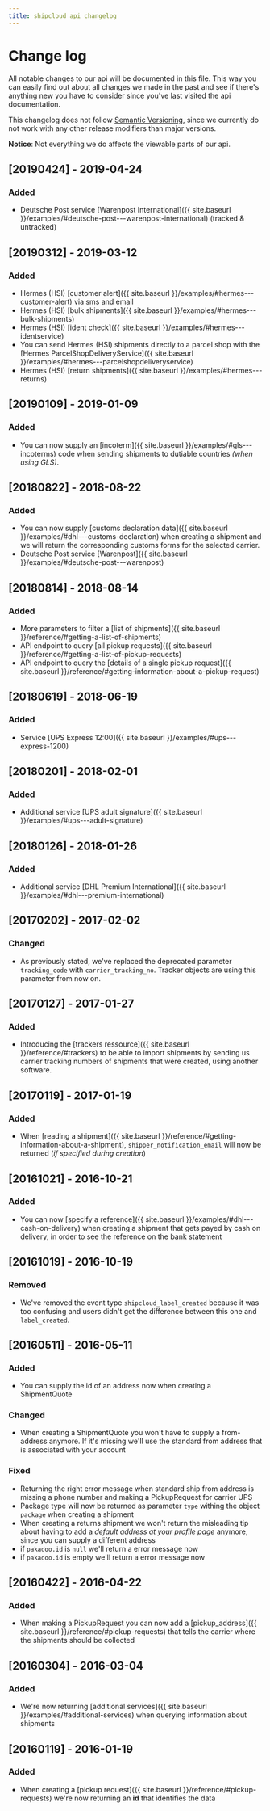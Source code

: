 ```yaml
---
title: shipcloud api changelog
---
```


# Change log
All notable changes to our api will be documented in this file. This way you can easily find out
about all changes we made in the past and see if there's anything new you have to consider since
you've last visited the api documentation.

This changelog does not follow [Semantic Versioning](https://semver.org/), since we currently do not
work with any other release modifiers than major versions.

**Notice**: Not everything we do affects the viewable parts of our api.

## [20190424] - 2019-04-24

### Added
- Deutsche Post service 
  [Warenpost International]({{ site.baseurl }}/examples/#deutsche-post---warenpost-international)
  (tracked & untracked)

## [20190312] - 2019-03-12

### Added
- Hermes (HSI) [customer alert]({{ site.baseurl }}/examples/#hermes---customer-alert) via sms and 
  email
- Hermes (HSI) [bulk shipments]({{ site.baseurl }}/examples/#hermes---bulk-shipments)
- Hermes (HSI) [ident check]({{ site.baseurl }}/examples/#hermes---identservice)
- You can send Hermes (HSI) shipments directly to a parcel shop with the 
  [Hermes ParcelShopDeliveryService]({{ site.baseurl }}/examples/#hermes---parcelshopdeliveryservice) 
- Hermes (HSI) [return shipments]({{ site.baseurl }}/examples/#hermes---returns)

## [20190109] - 2019-01-09

### Added
- You can now supply an [incoterm]({{ site.baseurl }}/examples/#gls---incoterms) code when sending
  shipments to dutiable countries _(when using GLS)_.

## [20180822] - 2018-08-22

### Added
- You can now supply [customs declaration data]({{ site.baseurl }}/examples/#dhl---customs-declaration)
when creating a shipment and we will return the corresponding customs forms for the selected carrier.
- Deutsche Post service [Warenpost]({{ site.baseurl }}/examples/#deutsche-post---warenpost)

## [20180814] - 2018-08-14

### Added
- More parameters to filter a [list of shipments]({{ site.baseurl }}/reference/#getting-a-list-of-shipments)
- API endpoint to query [all pickup requests]({{ site.baseurl }}/reference/#getting-a-list-of-pickup-requests)
- API endpoint to query the [details of a single pickup request]({{ site.baseurl }}/reference/#getting-information-about-a-pickup-request)

## [20180619] - 2018-06-19

### Added
- Service [UPS Express 12:00]({{ site.baseurl }}/examples/#ups---express-1200)

## [20180201] - 2018-02-01

### Added
- Additional service [UPS adult signature]({{ site.baseurl }}/examples/#ups---adult-signature)

## [20180126] - 2018-01-26

### Added
- Additional service [DHL Premium International]({{ site.baseurl }}/examples/#dhl---premium-international)

## [20170202] - 2017-02-02

### Changed
- As previously stated, we've replaced the deprecated parameter `tracking_code` with
  `carrier_tracking_no`. Tracker objects are using this parameter from now on.

## [20170127] - 2017-01-27

### Added
- Introducing the [trackers ressource]({{ site.baseurl }}/reference/#trackers) to be able to import
  shipments by sending us carrier tracking numbers of shipments that were created, using another
  software.

## [20170119] - 2017-01-19

### Added
- When [reading a shipment]({{ site.baseurl }}/reference/#getting-information-about-a-shipment),
  `shipper_notification_email` will now be returned (_if specified during creation_)

## [20161021] - 2016-10-21

### Added
- You can now [specify a reference]({{ site.baseurl }}/examples/#dhl---cash-on-delivery) when
  creating a shipment that gets payed by cash on delivery, in order to see the reference on the
  bank statement

## [20161019] - 2016-10-19

### Removed
- We've removed the event type `shipcloud_label_created` because it was too confusing and users
didn't get the difference between this one and `label_created`.

## [20160511] - 2016-05-11

### Added
- You can supply the id of an address now when creating a ShipmentQuote

### Changed
- When creating a ShipmentQuote you won't have to supply a from-address anymore. If it's missing
  we'll use the standard from address that is associated with your account

### Fixed
- Returning the right error message when standard ship from address is missing a phone number and
  making a PickupRequest for carrier UPS
- Package type will now be returned as parameter ```type``` withing the object ```package``` when
  creating a shipment
- When creating a returns shipment we won't return the misleading tip about having to add a
  _default address at your profile page_ anymore, since you can supply a different address
- if ```pakadoo.id``` is ```null``` we'll return a error message now
- if ```pakadoo.id``` is empty we'll return a error message now

## [20160422] - 2016-04-22

### Added
- When making a PickupRequest you can now add a [pickup_address]({{ site.baseurl }}/reference/#pickup-requests)
  that tells the carrier where the shipments should be collected

## [20160304] - 2016-03-04

### Added
- We're now returning [additional services]({{ site.baseurl }}/examples/#additional-services)
  when querying information about shipments

## [20160119] - 2016-01-19

### Added
- When creating a [pickup request]({{ site.baseurl }}/reference/#pickup-requests)
  we're now returning an **id** that identifies the data
